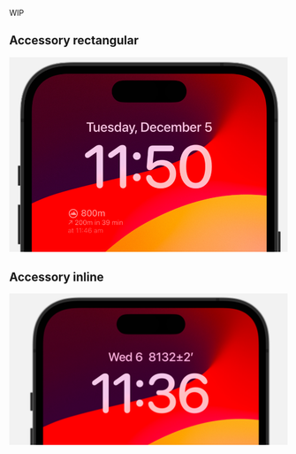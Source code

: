 WIP

## Accessory rectangular

![Accessory rectangular widget screenshot](widget-accessory-rectangular.png)

## Accessory inline

![Accessory inline widget screenshot](widget-accessory-inline.png)
